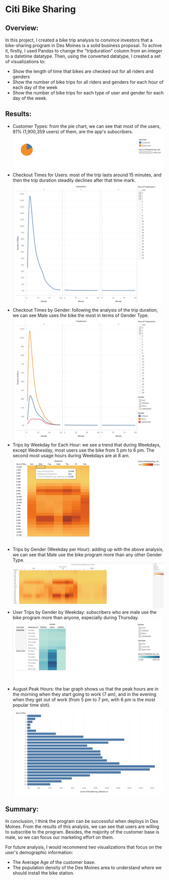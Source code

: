 # Citi Bike Sharing

## Overview:

In this project, I created a bike trip analysis to convince investors that a bike-sharing program in Des Moines is a solid business proposal. To achive it, firstly, I used Pandas to change the "tripduration" column from an integer to a datetime datatype. Then, using the converted datatype, I created a set of visualizations to:

- Show the length of time that bikes are checked out for all riders and genders
- Show the number of bike trips for all riders and genders for each hour of each day of the week
- Show the number of bike trips for each type of user and gender for each day of the week.

## Results:

- Customer Types: from the pie chart, we can see that most of the users, 81% (1,900,359 users) of them, are the app's subscribers.
![Customer Types](Resources/CustomerType.png)
- Checkout Times for Users: most of the trip lasts around 15 minutes, and then the trip duration steadily declines after that time mark.
![Checkout Times for Users](Resources/CheckoutTimesForUsers.png)
- Checkout Times by Gender: following the analysis of the trip duration, we can see Male uses the bike the most in terms of Gender Type.
![Checkout Times by Gender](Resources/CheckoutTimesByGender.png)
- Trips by Weekday for Each Hour: we see a trend that during Weekdays, except Wednesday, most users use the bike from 5 pm to 6 pm. The second most usage hours during Weekdays are at 8 am.
![Trips by Weekday for Each Hour](Resources/TripsByWeekday.png)
- Trips by Gender (Weekday per Hour): adding up with the above analysis, we can see that Male use the bike program more than any other Gender Type.
![Trips by Gender (Weekday per Hour)](Resources/TripsByGender.png)
- User Trips by Gender by Weekday: subscribers who are male use the bike program more than anyone, especially during Thursday.
![User Trips by Gender by Weekday](Resources/UserTripsByGenderByWeekday.png)
- August Peak Hours: the bar graph shows us that the peak hours are in the morning when they start going to work (7 am), and in the evening when they get out of work (from 5 pm to 7 pm, with 6 pm is the most popular time slot).
![August Peak Hours](Resources/AugustPeakHours.png)

## Summary:

In conclusion, I think the program can be successful when deploys in Des Moines. From the results of this analysis, we can see that users are willing to subscribe to the program. Besides, the majority of the customer base is male, so we can focus our marketing effort on them. 

For future analysis, I would recommend two visualizations that focus on the user's demographic information:
- The Average Age of the customer base.
- The population density of the Des Moines area to understand where we should install the bike station.
